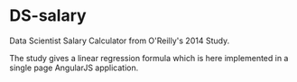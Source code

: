DS-salary
=========

Data Scientist Salary Calculator from O'Reilly's 2014 Study. 

The study gives a linear regression formula which is here implemented in a single page
AngularJS application.